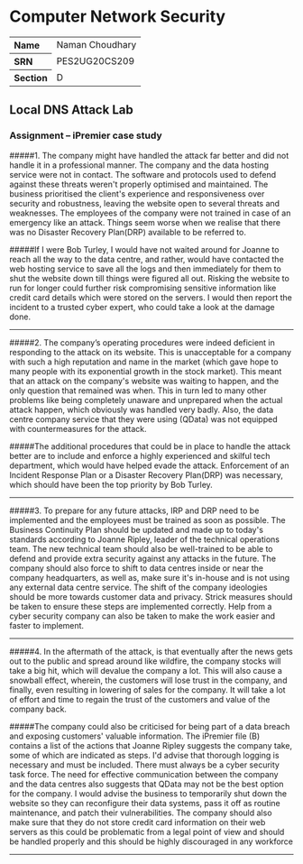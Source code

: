 # Computer Network Security

<table style="width:100%">
  <tr>
    <th align="left">Name</th>
    <td>Naman Choudhary</td>
  </tr>
  <tr>
    <th align="left">SRN</th>
    <td>PES2UG20CS209</td>
  </tr>
  <tr>
    <th align="left">Section</th>
    <td>D</td>
  </tr>
</table>

## Local DNS Attack Lab

### Assignment – iPremier case study



#####1. The company might have handled the attack far better and did not handle it in a professional manner. The company and the data hosting service were not in contact. The software and protocols used to defend against these threats weren't properly optimised and maintained. The business prioritised the client's experience and responsiveness over security and robustness, leaving the website open to several threats and weaknesses. The employees of the company were not trained in case of an emergency like an attack. Things seem worse when we realise that there was no Disaster Recovery Plan(DRP) available to be referred to.

#####If I were Bob Turley, I would have not waited around for Joanne to reach all the way to the data centre, and rather, would have contacted the web hosting service to save all the logs and then immediately for them to shut the website down till things were figured all out. Risking the website to run for longer could further risk compromising sensitive information like credit card details which were stored on the servers. I would then report the incident to a trusted cyber expert, who could take a look at the damage done.

<hr>

#####2. The company’s operating procedures were indeed deficient in responding to the attack on its website. This is unacceptable for a company with such a high reputation and name in the market (which gave hope to many people with its exponential growth in the stock market). This meant that an attack on the company's website was waiting to happen, and the only question that remained was when. This in turn led to many other problems like being completely unaware and unprepared when the actual attack happen, which obviously was handled very badly. Also, the data centre company service that they were using (QData) was not equipped with countermeasures for the attack.

#####The additional procedures that could be in place to handle the attack better are to include and enforce a highly experienced and skilful tech department, which would have helped evade the attack. Enforcement of an Incident Response Plan or a Disaster Recovery Plan(DRP) was necessary, which should have been the top priority by Bob Turley.

<hr>

#####3. To prepare for any future attacks, IRP and DRP need to be implemented and the employees must be trained as soon as possible. The Business Continuity Plan should be updated and made up to today's standards according to Joanne Ripley, leader of the technical operations team. The new technical team should also be well-trained to be able to defend and provide extra security against any attacks in the future. The company should also force to shift to data centres inside or near the company headquarters, as well as, make sure it's in-house and is not using any external data centre service. The shift of the company ideologies should be more towards customer data and privacy. Strick measures should be taken to ensure these steps are implemented correctly. Help from a cyber security company can also be taken to make the work easier and faster to implement.

<hr>

#####4. In the aftermath of the attack, is that eventually after the news gets out to the public and spread around like wildfire, the company stocks will take a big hit, which will devalue the company a lot. This will also cause a snowball effect, wherein, the customers will lose trust in the company, and finally, even resulting in lowering of sales for the company. It will take a lot of effort and time to regain the trust of the customers and value of the company back.

#####The company could also be criticised for being part of a data breach and exposing customers' valuable information. The iPremier file (B) contains a list of the actions that Joanne Ripley suggests the company take, some of which are indicated as steps. I'd advise that thorough logging is necessary and must be included. There must always be a cyber security task force. The need for effective communication between the company and the data centres also suggests that QData may not be the best option for the company. I would advise the business to temporarily shut down the website so they can reconfigure their data systems, pass it off as routine maintenance, and patch their vulnerabilities. The company should also make sure that they do not store credit card information on their web servers as this could be problematic from a legal point of view and should be handled properly and this should be highly discouraged in any workforce

<hr>



